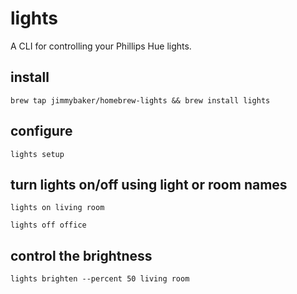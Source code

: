 # lights

A CLI for controlling your Phillips Hue lights.

## install

```
brew tap jimmybaker/homebrew-lights && brew install lights
```

## configure

```
lights setup
```

## turn lights on/off using light or room names
```
lights on living room
```

```
lights off office
```

## control the brightness

```
lights brighten --percent 50 living room
```


